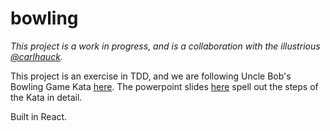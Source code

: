 # bowling

*This project is a work in progress, and is a collaboration with the illustrious [@carlhauck](https://github.com/carlhauck).*

This project is an exercise in TDD, and we are following Uncle Bob's Bowling Game Kata [here](http://www.butunclebob.com/ArticleS.UncleBob.TheBowlingGameKata).  The powerpoint slides [here](https://github.com/krzwier/bowling/blob/c0242c0496a42e74343fc60db58a925ce5e73294/bowling-game-kata.pptx) spell out the steps of the Kata in detail.

Built in React.
